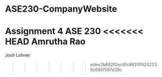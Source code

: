 # ASE230-CompanyWebsite
Assignment 4 ASE 230
<<<<<<< HEAD
Amrutha Rao
=======
Josh Lohner
>>>>>>> edee2b662f0ec6fc8920f9202239c665f597d39c
